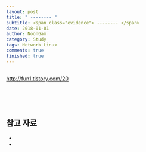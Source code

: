 ```yaml
---
layout: post
title: " -------- "
subtitle: <span class="evidence"> -------- </span>
date: 2018-01-01
author: NoonGam
category: Study
tags: Network Linux
comments: true
finished: true
---
```




##


http://fun1.tistory.com/20








<br><br><br>

## 참고 자료
*
*
